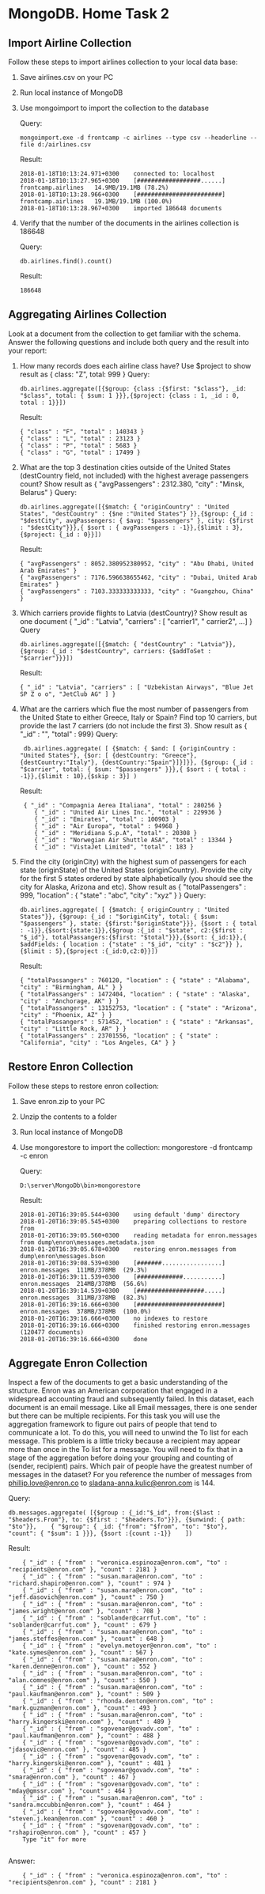 # MongoDB. Home Task 2 #
## Import Airline Collection ##
Follow these steps to import airlines collection to your local data base:
1. Save airlines.csv on your PC
2. Run local instance of MongoDB
3. Use mongoimport to import the collection to the database
    
    Query:
    ```
    mongoimport.exe -d frontcamp -c airlines --type csv --headerline --file d:/airlines.csv
    ```

    Result:
    ```
    2018-01-18T10:13:24.971+0300    connected to: localhost
    2018-01-18T10:13:27.965+0300    [##################......] frontcamp.airlines   14.9MB/19.1MB (78.2%)
    2018-01-18T10:13:28.966+0300    [########################] frontcamp.airlines   19.1MB/19.1MB (100.0%)
    2018-01-18T10:13:28.967+0300    imported 186648 documents
    ```
4. Verify that the number of the documents in the airlines collection is 186648

    Query:
    ```
    db.airlines.find().count()
    
    ```
    
    Result:
    ```
    186648
    ```
## Aggregating Airlines Collection ##
Look at a document from the collection to get familiar with the schema. Answer the following questions and include both query and the result into your report:
1. How many records does each airline class have? Use $project to show result as { class: "Z", total: 999 }
    Query:
    ```
    db.airlines.aggregate([{$group: {class :{$first: "$class"}, _id: "$class", total: { $sum: 1 }}},{$project: {class : 1, _id : 0, total : 1}}])
    ```
    
    Result:
    
    ```
    { "class" : "F", "total" : 140343 }
    { "class" : "L", "total" : 23123 }
    { "class" : "P", "total" : 5683 }
    { "class" : "G", "total" : 17499 }
    ```
2. What are the top 3 destination cities outside of the United States (destCountry field, not included) with the highest average passengers count? Show result as { "avgPassengers" : 2312.380, "city" : "Minsk, Belarus" }
    Query:
    ```
    db.airlines.aggregate([{$match: { "originCountry" : "United States", "destCountry" : {$ne :"United States"} }},{$group: {_id : "$destCity", avgPassengers: { $avg: "$passengers" }, city: {$first : "$destCity"}}},{ $sort : { avgPassengers : -1}},{$limit : 3},{$project: {_id : 0}}])
    ```
    
    Result:
    ```
    { "avgPassengers" : 8052.380952380952, "city" : "Abu Dhabi, United Arab Emirates" }
    { "avgPassengers" : 7176.596638655462, "city" : "Dubai, United Arab Emirates" }
    { "avgPassengers" : 7103.333333333333, "city" : "Guangzhou, China" }
    ```
    
3. Which carriers provide flights to Latvia (destCountry)? Show result as one document { "_id" : "Latvia", "carriers" : [ "carrier1", " carrier2", …] }
    Query
    ```
    db.airlines.aggregate([{$match: { "destCountry" : "Latvia"}},{$group: {_id : "$destCountry", carriers: {$addToSet : "$carrier"}}}])
    ```
    
    Result:
    ```
    { "_id" : "Latvia", "carriers" : [ "Uzbekistan Airways", "Blue Jet SP Z o o", "JetClub AG" ] }
    ```
4. What are the carriers which flue the most number of passengers from the United State to either Greece, Italy or Spain? Find top 10 carriers, but provide the last 7 carriers (do not include the first 3). Show result as { "_id" : "<carrier>", "total" : 999}
    Query:
    ```
     db.airlines.aggregate( [ {$match: { $and: [ {originCountry : "United States"}, {$or: [ {destCountry: "Greece"}, {destCountry:"Italy"}, {destCountry:"Spain"}]}]}}, {$group: {_id : "$carrier", total: { $sum: "$passengers" }}},{ $sort : { total : -1}},{$limit : 10},{$skip : 3}] )
    ```
    
    Result:
    ```
     { "_id" : "Compagnia Aerea Italiana", "total" : 280256 }
        { "_id" : "United Air Lines Inc.", "total" : 229936 }
        { "_id" : "Emirates", "total" : 100903 }
        { "_id" : "Air Europa", "total" : 94968 }
        { "_id" : "Meridiana S.p.A", "total" : 20308 }
        { "_id" : "Norwegian Air Shuttle ASA", "total" : 13344 }
        { "_id" : "VistaJet Limited", "total" : 183 }
    ```
5. Find the city (originCity) with the highest sum of passengers for each state (originState) of the United States (originCountry). Provide the city for the first 5 states ordered by state alphabetically (you should see the city for Alaska, Arizona and etc). Show result as { "totalPassengers" : 999, "location" : { "state" : "abc", "city" : "xyz" } }
    Query:
    ```
    db.airlines.aggregate( [ {$match: { originCountry : "United States"}}, {$group: {_id : "$originCity", total: { $sum: "$passengers" }, state: {$first:"$originState"}}}, {$sort : { total : -1}},{$sort:{state:1}},{$group :{_id : "$state", c2:{$first : "$_id"}, totalPassangers:{$first: "$total"}}},{$sort: {_id:1}},{ $addFields: { location : {"state" : "$_id", "city" : "$c2"}} },{$limit : 5},{$project :{_id:0,c2:0}}])
    ```
    
    Result:
    ```
    { "totalPassangers" : 760120, "location" : { "state" : "Alabama", "city" : "Birmingham, AL" } }
    { "totalPassangers" : 1472404, "location" : { "state" : "Alaska", "city" : "Anchorage, AK" } }
    { "totalPassangers" : 13152753, "location" : { "state" : "Arizona", "city" : "Phoenix, AZ" } }
    { "totalPassangers" : 571452, "location" : { "state" : "Arkansas", "city" : "Little Rock, AR" } }
    { "totalPassangers" : 23701556, "location" : { "state" : "California", "city" : "Los Angeles, CA" } }
    ```

## Restore Enron Collection ##
Follow these steps to restore enron collection:
1. Save enron.zip to your PC
2. Unzip the contents to a folder
3. Run local instance of MongoDB
4. Use mongorestore to import the collection:
mongorestore -d frontcamp -c enron <path to messages.bson>
    
    Query:
    ```
    D:\server\MongoDb\bin>mongorestore
   
    ```
    
    Result:
    ```
    2018-01-20T16:39:05.544+0300    using default 'dump' directory
    2018-01-20T16:39:05.545+0300    preparing collections to restore from
    2018-01-20T16:39:05.560+0300    reading metadata for enron.messages from dump\enron\messages.metadata.json
    2018-01-20T16:39:05.678+0300    restoring enron.messages from dump\enron\messages.bson
    2018-01-20T16:39:08.539+0300    [#######.................]  enron.messages  111MB/378MB  (29.3%)
    2018-01-20T16:39:11.539+0300    [#############...........]  enron.messages  214MB/378MB  (56.6%)
    2018-01-20T16:39:14.539+0300    [###################.....]  enron.messages  311MB/378MB  (82.3%)
    2018-01-20T16:39:16.666+0300    [########################]  enron.messages  378MB/378MB  (100.0%)
    2018-01-20T16:39:16.666+0300    no indexes to restore
    2018-01-20T16:39:16.666+0300    finished restoring enron.messages (120477 documents)
    2018-01-20T16:39:16.666+0300    done
    ```
## Aggregate Enron Collection ##
Inspect a few of the documents to get a basic understanding of the structure. Enron was an American corporation that engaged in a widespread accounting fraud and subsequently failed.
In this dataset, each document is an email message. Like all Email messages, there is one sender but there can be multiple recipients.
For this task you will use the aggregation framework to figure out pairs of people that tend to communicate a lot. To do this, you will need to unwind the To list for each message.
This problem is a little tricky because a recipient may appear more than once in the To list for a message. You will need to fix that in a stage of the aggregation before doing your grouping and counting of (sender, recipient) pairs.
Which pair of people have the greatest number of messages in the dataset?
For you reference the number of messages from phillip.love@enron.co to sladana-anna.kulic@enron.com is 144.

Query:
```
db.messages.aggregate( [{$group : {_id:"$_id", from:{$last : "$headers.From"}, to: {$first : "$headers.To"}}}, {$unwind: { path: "$to"}},    { "$group": { _id: {"from": "$from", "to": "$to"}, "count": { "$sum": 1 }}}, {$sort :{count :-1}}    ])
```

Result:
```
    { "_id" : { "from" : "veronica.espinoza@enron.com", "to" : "recipients@enron.com" }, "count" : 2181 }
    { "_id" : { "from" : "susan.mara@enron.com", "to" : "richard.shapiro@enron.com" }, "count" : 974 }
    { "_id" : { "from" : "susan.mara@enron.com", "to" : "jeff.dasovich@enron.com" }, "count" : 750 }
    { "_id" : { "from" : "susan.mara@enron.com", "to" : "james.wright@enron.com" }, "count" : 708 }
    { "_id" : { "from" : "soblander@carrfut.com", "to" : "soblander@carrfut.com" }, "count" : 679 }
    { "_id" : { "from" : "susan.mara@enron.com", "to" : "james.steffes@enron.com" }, "count" : 648 }
    { "_id" : { "from" : "evelyn.metoyer@enron.com", "to" : "kate.symes@enron.com" }, "count" : 567 }
    { "_id" : { "from" : "susan.mara@enron.com", "to" : "karen.denne@enron.com" }, "count" : 552 }
    { "_id" : { "from" : "susan.mara@enron.com", "to" : "alan.comnes@enron.com" }, "count" : 550 }
    { "_id" : { "from" : "susan.mara@enron.com", "to" : "paul.kaufman@enron.com" }, "count" : 509 }
    { "_id" : { "from" : "rhonda.denton@enron.com", "to" : "mark.guzman@enron.com" }, "count" : 493 }
    { "_id" : { "from" : "susan.mara@enron.com", "to" : "harry.kingerski@enron.com" }, "count" : 489 }
    { "_id" : { "from" : "sgovenar@govadv.com", "to" : "paul.kaufman@enron.com" }, "count" : 488 }
    { "_id" : { "from" : "sgovenar@govadv.com", "to" : "jdasovic@enron.com" }, "count" : 485 }
    { "_id" : { "from" : "sgovenar@govadv.com", "to" : "harry.kingerski@enron.com" }, "count" : 481 }
    { "_id" : { "from" : "sgovenar@govadv.com", "to" : "smara@enron.com" }, "count" : 467 }
    { "_id" : { "from" : "sgovenar@govadv.com", "to" : "mday@gmssr.com" }, "count" : 464 }
    { "_id" : { "from" : "susan.mara@enron.com", "to" : "sandra.mccubbin@enron.com" }, "count" : 464 }
    { "_id" : { "from" : "sgovenar@govadv.com", "to" : "steven.j.kean@enron.com" }, "count" : 460 }
    { "_id" : { "from" : "sgovenar@govadv.com", "to" : "rshapiro@enron.com" }, "count" : 457 }
    Type "it" for more
    
```

Answer:
```
    { "_id" : { "from" : "veronica.espinoza@enron.com", "to" : "recipients@enron.com" }, "count" : 2181 }
```